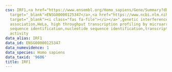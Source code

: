 ```yaml
---
csv: IRF1,<a href="https://www.ensembl.org/Homo_sapiens/Gene/Summary?db=core;g=ENSG00000125347"
  target="_blank">ENSG00000125347</a>,<a href="https://www.ncbi.nlm.nih.gov/pubmed/17216044"
  target="_blank"><i class="fas fa-file"></i></a>",genetic interference,functional
  association,HeLa, high throughput transcription profiling by microarray,nucleotide
  sequence identification,nucleotide sequence identification,transcriptional regulation,up-regulates
  activity
data_alias: IRF1
data_id: ENSG00000125347
data_numevidence: 1
data_species: Homo sapiens
data_taxid: '9606'
title: IRF1
---
```

